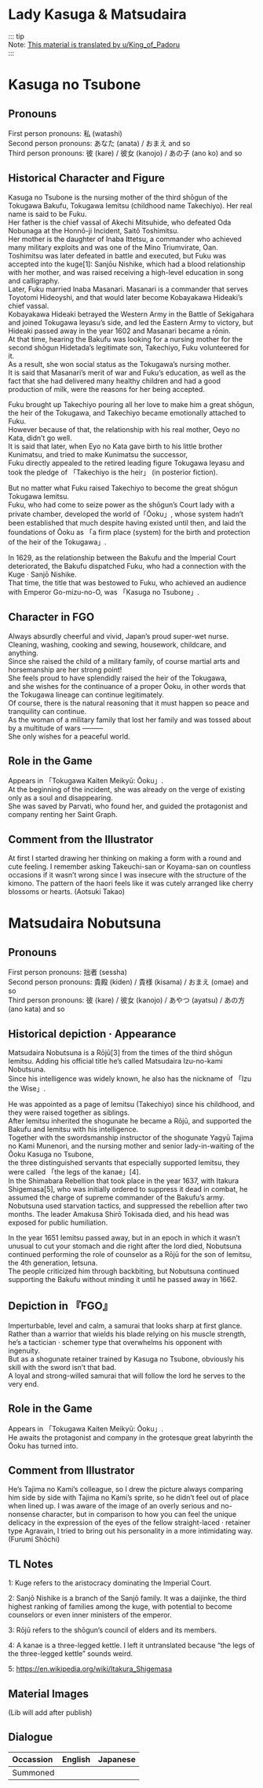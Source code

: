 # Lady Kasuga & Matsudaira  
  
::: tip  
Note: [This material is translated by u/King_of_Padoru](https://www.reddit.com/r/grandorder/comments/ggpboy/lady_kasuga_matsudaira_nobutsunas_profiles_from/)  
:::  
  
  
# Kasuga no Tsubone  
  
## Pronouns  
  
First person pronouns: 私 (watashi)    
Second person pronouns: あなた (anata) / おまえ and so    
Third person pronouns: 彼 (kare) / 彼女 (kanojo) / あの子 (ano ko) and so  
  
## Historical Character and Figure  
  
Kasuga no Tsubone is the nursing mother of the third shōgun of the Tokugawa Bakufu, Tokugawa Iemitsu (childhood name Takechiyo). Her real name is said to be Fuku.  
Her father is the chief vassal of Akechi Mitsuhide, who defeated Oda Nobunaga at the Honnō-ji Incident, Saitō Toshimitsu.  
Her mother is the daughter of Inaba Ittetsu, a commander who achieved many military exploits and was one of the Mino Triumvirate, Oan.  
Toshimitsu was later defeated in battle and executed, but Fuku was accepted into the kuge[1]: Sanjōu Nishike, which had a blood relationship with her mother, and was raised receiving a high-level education in song and calligraphy.  
Later, Fuku married Inaba Masanari. Masanari is a commander that serves Toyotomi Hideoyshi, and that would later become Kobayakawa Hideaki’s chief vassal.  
Kobayakawa Hideaki betrayed the Western Army in the Battle of Sekigahara and joined Tokugawa Ieyasu’s side, and led the Eastern Army to victory, but Hideaki passed away in the year 1602 and Masanari became a rōnin.  
At that time, hearing the Bakufu was looking for a nursing mother for the second shōgun Hidetada’s legitimate son, Takechiyo, Fuku volunteered for it.  
As a result, she won social status as the Tokugawa’s nursing mother.  
It is said that Masanari’s merit of war and Fuku’s education, as well as the fact that she had delivered many healthy children and had a good production of milk, were the reasons for her being accepted.  
  
Fuku brought up Takechiyo pouring all her love to make him a great shōgun, the heir of the Tokugawa, and Takechiyo became emotionally attached to Fuku.  
However because of that, the relationship with his real mother, Oeyo no Kata, didn’t go well.  
It is said that later, when Eyo no Kata gave birth to his little brother Kunimatsu, and tried to make Kunimatsu the successor,  
Fuku directly appealed to the retired leading figure Tokugawa Ieyasu and took the pledge of 「Takechiyo is the heir」 (in posterior fiction).  
  
But no matter what Fuku raised Takechiyo to become the great shōgun Tokugawa Iemitsu.  
Fuku, who had come to seize power as the shōgun’s Court lady with a private chamber, developed the world of「Ōoku」, whose system hadn’t been established that much despite having existed until then, and laid the foundations of Ōoku as 「a firm place (system) for the birth and protection of the heir of the Tokugawa」.  
  
In 1629, as the relationship between the Bakufu and the Imperial Court deteriorated, the Bakufu dispatched Fuku, who had a connection with the Kuge · Sanjō Nishike.  
That time, the title that was bestowed to Fuku, who achieved an audience with Emperor Go-mizu-no-O, was 「Kasuga no Tsubone」.  
  
## Character in FGO  
  
Always absurdly cheerful and vivid, Japan’s proud super-wet nurse.  
Cleaning, washing, cooking and sewing, housework, childcare, and anything.  
Since she raised the child of a military family, of course martial arts and horsemanship are her strong point!  
She feels proud to have splendidly raised the heir of the Tokugawa,  
and she wishes for the continuance of a proper Ōoku, in other words that the Tokugawa lineage can continue legitimately.  
Of course, there is the natural reasoning that it must happen so peace and tranquility can continue.  
As the woman of a military family that lost her family and was tossed about by a multitude of wars ———  
She only wishes for a peaceful world.  
  
## Role in the Game  
  
Appears in 「Tokugawa Kaiten Meikyū: Ōoku」.  
At the beginning of the incident, she was already on the verge of existing only as a soul and disappearing.  
She was saved by Parvati, who found her, and guided the protagonist and company renting her Saint Graph.  
  
## Comment from the Illustrator  
  
At first I started drawing her thinking on making a form with a round and cute feeling. I remember asking Takeuchi-san or Koyama-san on countless occasions if it wasn’t wrong since I was insecure with the structure of the kimono. The pattern of the haori feels like it was cutely arranged like cherry blossoms or hearts. (Aotsuki Takao)  
  
# Matsudaira Nobutsuna  
  
## Pronouns  
  
First person pronouns: 拙者 (sessha)    
Second person pronouns: 貴殿 (kiden) / 貴様 (kisama) / おまえ (omae) and so    
Third person pronouns: 彼 (kare) / 彼女 (kanojo) / あやつ (ayatsu) / あの方 (ano kata) and so  
  
## Historical depiction · Appearance  
  
Matsudaira Nobutsuna is a Rōjū[3] from the times of the third shōgun Iemitsu. Adding his official title he’s called Matsudaira Izu-no-kami Nobutsuna.  
Since his intelligence was widely known, he also has the nickname of 「Izu the Wise」.  
  
He was appointed as a page of Iemitsu (Takechiyo) since his childhood, and they were raised together as siblings.  
After Iemitsu inherited the shogunate he became a Rōjū, and supported the Bakufu and Iemitsu with his intelligence.  
Together with the swordsmanship instructor of the shogunate Yagyū Tajima no Kami Munenori, and the nursing mother and senior lady-in-waiting of the Ōoku Kasuga no Tsubone,  
the three distinguished servants that especially supported Iemitsu, they were called 「the legs of the kanae」[4].  
In the Shimabara Rebellion that took place in the year 1637, with Itakura Shigemasa[5], who was initially ordered to suppress it dead in combat, he assumed the charge of supreme commander of the Bakufu’s army.  
Nobutsuna used starvation tactics, and suppressed the rebellion after two months. The leader Amakusa Shirō Tokisada died, and his head was exposed for public humiliation.  
  
In the year 1651 Iemitsu passed away, but in an epoch in which it wasn’t unusual to cut your stomach and die right after the lord died, Nobutsuna continued performing the role of counselor as a Rōjū for the son of Iemitsu, the 4th generation, Ietsuna.  
The people criticized him through backbiting, but Nobutsuna continued supporting the Bakufu without minding it until he passed away in 1662.  
  
## Depiction in 『FGO』  
  
Imperturbable, level and calm, a samurai that looks sharp at first glance.  
Rather than a warrior that wields his blade relying on his muscle strength, he’s a tactician · schemer type that overwhelms his opponent with ingenuity.  
But as a shogunate retainer trained by Kasuga no Tsubone, obviously his skill with the sword isn’t that bad.  
A loyal and strong-willed samurai that will follow the lord he serves to the very end.  
  
## Role in the Game  
  
Appears in 「Tokugawa Kaiten Meikyū: Ōoku」.  
He awaits the protagonist and company in the grotesque great labyrinth the Ōoku has turned into.  
  
## Comment from Illustrator  
  
He’s Tajima no Kami’s colleague, so I drew the picture always comparing him side by side with Tajima no Kami’s sprite, so he didn’t feel out of place when lined up. I was aware of the image of an overly serious and no-nonsense character, but in comparison to how you can feel the unique delicacy in the expression of the eyes of the fellow straight-laced · retainer type Agravain, I tried to bring out his personality in a more intimidating way. (Furumi Shōchi)  
  
## TL Notes  
  
1: Kuge refers to the aristocracy dominating the Imperial Court.  
  
2: Sanjō Nishike is a branch of the Sanjō family. It was a daijinke, the third highest ranking of families among the kuge, with potential to become counselors or even inner ministers of the emperor.  
  
3: Rōjū refers to the shōgun’s council of elders and its members.  
  
4: A kanae is a three-legged kettle. I left it untranslated because “the legs of the three-legged kettle” sounds weird.  
  
5: https://en.wikipedia.org/wiki/Itakura_Shigemasa  
  
## Material Images  
  
(Lib will add after publish)  
  
## Dialogue  
  
| Occassion | English | Japanese |  
|:--------|:--------:|:--------:|  
| Summoned |  |  |  